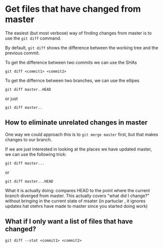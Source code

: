 # Get files that have changed from master

The easiest (but most verbose) way of finding changes from master is to use the `git diff` command.

By default, `git diff` shows the difference between the working tree and the previous commit.

To get the difference between two _commits_ we can use the SHAs
```shell
git diff <commit1> <commit2>
```

To get the differnce between two branches, we can use the ellipes
```
git diff master..HEAD
```
or just
```shell
git diff master..
```

## How to eliminate unrelated changes in master

One way we could approach this is to `git merge master` first, but that makes changes to our branch.

If we are just interested in looking at the places we have updated master, we can use the following trick:
```
git diff master...
```
or 
```
git diff master...HEAD
```

What it is actually doing: compares HEAD to the point where the current branch diverged from master. This actually covers "what did I change?" without bringing in the current state of msater (in partuclar , it ignores updates hat otehrs have made to master since you started doing work)

## What if I only want a list of files that have changed?

```shell
git diff --stat <commit1> <commit2>
```
